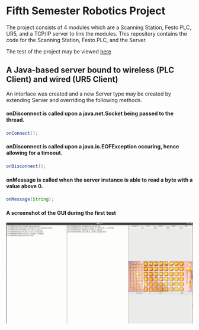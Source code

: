# Fifth Semester Robotics Project 
The project consists of 4 modules which are a Scanning Station, Festo PLC, UR5, and a TCP/IP server to link the modules. This repository contains the code for the Scanning Station, Festo PLC, and the Server.

The test of the project may be viewed [here](https://www.youtube.com/playlist?list=PLbPWk-S5f9KP3DcD4nHGeJTXxvSul83Ah)

## A Java-based server bound to wireless (PLC Client) and wired (UR5 Client)
An interface was created and a new Server type may be created by extending Server and overriding the following methods.
#### onDisconnect is called upon a java.net.Socket being passed to the thread.
```java
onConnect();
```
#### onDisconnect is called upon a java.io.EOFException occuring, hence allowing for a timeout.
```java
onDisconnect();
```
#### onMessage is called when the server instance is able to read a byte with a value above 0.
```java
onMessage(String);
```
#### A screenshot of the GUI during the first test
![](https://raw.githubusercontent.com/craftminer502/aau_project5/master/guipic.png)
